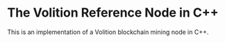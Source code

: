 # The Volition Reference Node in C++

This is an implementation of a Volition blockchain mining node in C++.
